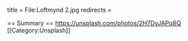 title = File:Loftmynd 2.jpg
redirects =
>>>>

== Summary ==
https://unsplash.com/photos/2H7DvJAPq8Q
[[Category:Unsplash]]